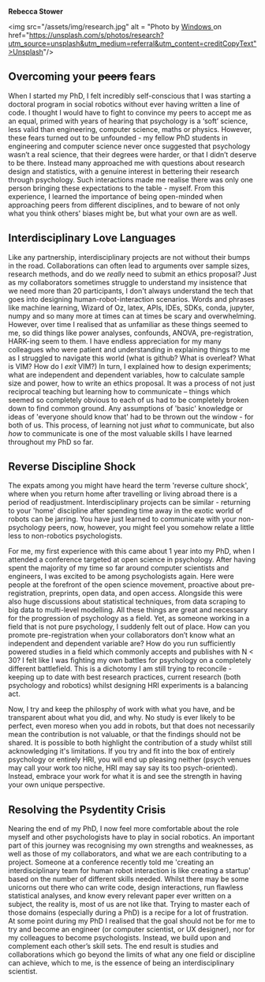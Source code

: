 **Rebecca Stower**

<img  src="/assets/img/research.jpg" alt = "Photo by <a href="https://unsplash.com/@windows?utm_source=unsplash&utm_medium=referral&utm_content=creditCopyText">Windows </a> on href="https://unsplash.com/s/photos/research?utm_source=unsplash&utm_medium=referral&utm_content=creditCopyText">Unsplash</a>"/>

## Overcoming your ~~peers~~ fears 
When I started my PhD,  I felt incredibly self-conscious that I was starting a doctoral program in social robotics without ever having written a line of code. I thought I would have to fight to convince my peers to accept me as an equal, primed with years of hearing that psychology is a ‘soft’ science, less valid than engineering, computer science, maths or physics. However, these fears turned out to be unfounded - my fellow PhD students in engineering and computer science never once suggested that psychology wasn’t a real science, that their degrees were harder, or that I didn’t deserve to be there. Instead many approached me with questions about research design and statistics, with a genuine interest in bettering their research through psychology. Such interactions made me realise there was only one person bringing these expectations to the table - myself. From this experience, I learned the importance of being open-minded when approaching peers from different disciplines, and to beware of not only what you think others' biases might be, but what your own are as well. 

## Interdisciplinary Love Languages
Like any partnership, interdisciplinary projects are not without their bumps in the road. Collaborations can often lead to arguments over sample sizes, research methods, and do we _really_ need to submit an ethics proposal? Just as my collaborators sometimes struggle to understand my insistence that we need more than 20 participants, I don't always understand the tech that goes into designing human-robot-interaction scenarios. Words and phrases like machine learning, Wizard of Oz, latex, APIs, IDEs, SDKs, conda, jupyter, numpy and so many more at times can at times be scary and overwhelming. However, over time I realised that as unfamiliar as these things seemed to me, so did things like power analyses, confounds, ANOVA, pre-registration, HARK-ing seem to them. I have endless appreciation for my many colleagues who were patient and understanding in explaining things to me as I struggled to navigate this world (what is github? What is overleaf? What is VIM? How do I _exit_ VIM?) In turn, I explained how to design experiments; what are independent and dependent variables, how to calculate sample size and power, how to write an ethics proposal. It was a process of not just reciprocal teaching but learning how to communicate – things which seemed so completely obvious to each of us had to be completely broken down to find common ground. Any assumptions of 'basic' knowledge or ideas of 'everyone should know that' had to be thrown out the window - for both of us. This process, of learning not just _what_ to communicate, but also _how_ to communicate is one of the most valuable skills I have learned throughout my PhD so far. 

## Reverse Discipline Shock
The expats among you might have heard the term 'reverse culture shock', where when you return home after travelling or living abroad there is a period of readjustment. Interdisciplinary projects can be similar - returning to your 'home' discipline after spending time away in the exotic world of robots can be jarring. You have just learned to communicate with your non-psychology peers, now, however, you might feel you somehow relate a little less to non-robotics psychologists. 

For me, my first experience with this came about 1 year into my PhD, when I attended a conference targeted at open science in psychology. After having spent the majority of my time so far around computer scientists and engineers, I was excited to be among psychologists again. Here were people at the forefront of the open science movement, proactive about pre-registration, preprints, open data, and open access. Alongside this were also huge discussions about statistical techniques, from data scraping to big data to multi-level modelling. All these things are great and necessary for the progression of psychology as a field. Yet, as someone working in a field that is not pure psychology, I suddenly felt out of place. How can you promote pre-registration when your collaborators don’t know what an independent and dependent variable are? How do you run sufficiently powered studies in a field which commonly accepts and publishes with N < 30? I felt like I was fighting my own battles for psychology on a completely different battlefield. This is a dichotomy I am still trying to reconcile - keeping up to date with best research practices, current research (both psychology and robotics) whilst designing HRI experiments is a balancing act. 

Now, I try and keep the philosphy of work with what you have, and be transparent about what you did, and why. No study is ever likely to be perfect, even moreso when you add in robots, but that does not necessarily mean the contribution is not valuable, or that the findings should not be shared. It is possible to both highlight the contribution of a study whilst still acknowledging it's limitations. If you try and fit into the box of entirely psychology or entirely HRI, you will end up pleasing neither (psych venues may call your work too niche, HRI may say say its too psych-oriented). Instead, embrace your work for what it is and see the strength in having your own unique perspective. 

## Resolving the Psydentity Crisis
Nearing the end of my PhD, I now feel more comfortable about the role myself and other psychologists have to play in social robotics. An important part of this journey was recognising my own strengths and weaknesses, as well as those of my collaborators, and what we are each contributing to a project. Someone at a conference recently told me 'creating an interdisciplinary team for human robot interaction is like creating a startup' based on the number of different skills needed. Whilst there may be some unicorns out there who can write code, design interactions, run flawless statistical analyses, and know every relevant paper ever written on a subject, the reality is, most of us are not like that. Trying to master each of those domains (especially during a PhD) is a recipe for a lot of frustration. At some point during my PhD I realised that the goal should not be for me to try and become an engineer (or computer scientist, or UX designer), nor for my colleagues to become psychologists. Instead, we build upon and complement each other’s skill sets. The end result is studies and collaborations which go beyond the limits of what any one field or discipline can achieve, which to me, is the essence of being an interdisciplinary scientist. 

